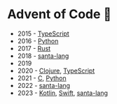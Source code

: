 # Advent of Code 🎄

- 2015 - [TypeScript](/2015/typescript)
- 2016 - [Python](/2016/python)
- 2017 - [Rust](/2017/rust)
- 2018 - [santa-lang](/2018/santa-lang)
- 2019
- 2020 - [Clojure](/2020/clojure), [TypeScript](/2020/typescript)
- 2021 - [C](/2021/c), [Python](/2021/python)
- 2022 - [santa-lang](/2022/santa-lang)
- 2023 - [Kotlin](/2023/kotlin), [Swift](/2023/swift), [santa-lang](/2023/santa-lang)
